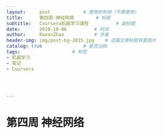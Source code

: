 ```yaml
---
layout:     post			# 使用的布局（不需要改）
title:      第四周-神经网络		# 标题 
subtitle:   Coursera机器学习课程        	# 副标题
date:       2018-10-06			# 时间
author:     RavenZhao 			# 作者
header-img: img/post-bg-2015.jpg 	# 这篇文章标题背景图片
catalog: true 				# 是否归档
tags:					# 标签
- 机器学习
- 笔记
- Coursera




---
```


# 第四周 神经网络

